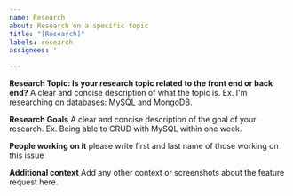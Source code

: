 ```yaml
---
name: Research
about: Research on a specific topic
title: "[Research]"
labels: research
assignees: ''

---
```


**Research Topic: Is your research topic related to the front end or back end?**
A clear and concise description of what the topic is. Ex. I'm researching on databases: MySQL and MongoDB.

**Research Goals**
A clear and concise description of the goal of your research. Ex. Being able to CRUD with MySQL within one week.

**People working on it**
please write first and last name of those working on this issue

**Additional context**
Add any other context or screenshots about the feature request here.
